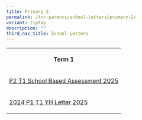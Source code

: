 ```yaml
---
title: Primary 2
permalink: /for-parents/school-letters/primary-2/
variant: tiptap
description: ""
third_nav_title: School Letters
---
```

<table style="minWidth: 25px">
<colgroup>
<col>
</colgroup>
<tbody>
<tr>
<th rowspan="1" colspan="1">
<p>Term 1</p>
</th>
</tr>
<tr>
<td rowspan="1" colspan="1">
<p><a href="/files/2025 Assessment Letters/MPS_2025_T1_045_P2_Assessment_2025__Term_1_.pdf" rel="noopener nofollow" target="_blank">P2 T1 School Based Assessment 2025</a>
</p>
</td>
</tr>
<tr>
<td rowspan="1" colspan="1">
<p><a href="/files/2025 YH Letters/MPS_2025_T1___02b__P2_YH_Letter_and_COE.pdf" rel="noopener nofollow" target="_blank">2024 P1 T1 YH Letter 2025</a>
</p>
</td>
</tr>
</tbody>
</table>
<p></p>